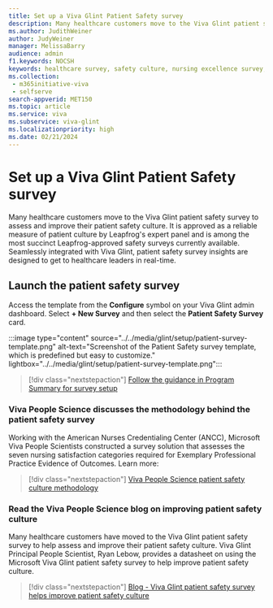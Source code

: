 ```yaml
---
title: Set up a Viva Glint Patient Safety survey
description: Many healthcare customers move to the Viva Glint patient safety survey to help assess and improve their patient safety culture. 
ms.author: JudithWeiner
author: JudyWeiner
manager: MelissaBarry
audience: admin
f1.keywords: NOCSH
keywords: healthcare survey, safety culture, nursing excellence survey, leapfrog, American Nurses Credentialing Center
ms.collection: 
 - m365initiative-viva
 - selfserve
search-appverid: MET150
ms.topic: article
ms.service: viva
ms.subservice: viva-glint
ms.localizationpriority: high
ms.date: 02/21/2024
---
```


# Set up a Viva Glint Patient Safety survey 

Many healthcare customers move to the Viva Glint patient safety survey to assess and improve their patient safety culture. It is approved as a reliable measure of patient culture by Leapfrog's expert panel and is among the most succinct Leapfrog-approved safety surveys currently available. Seamlessly integrated with Viva Glint, patient safety survey insights are designed to get to healthcare leaders in real-time. 

## Launch the patient safety survey 

Access the template from the **Configure** symbol on your Viva Glint admin dashboard. Select **+ New Survey** and then select the **Patient Safety Survey** card.

:::image type="content" source="../../media/glint/setup/patient-survey-template.png" alt-text="Screenshot of the Patient Safety survey template, which is predefined but easy to customize." lightbox="../../media/glint/setup/patient-survey-template.png":::

> [!div class="nextstepaction"]
> [Follow the guidance in Program Summary for survey setup](https://go.microsoft.com/fwlink/?linkid=2231504) 

### Viva People Science discusses the methodology behind the patient safety survey 
Working with the American Nurses Credentialing Center (ANCC), Microsoft Viva People Scientists constructed a survey solution that assesses the seven nursing satisfaction categories required for Exemplary Professional Practice Evidence of Outcomes. Learn more:

> [!div class="nextstepaction"]
> [Viva People Science patient safety culture methodology](https://go.microsoft.com/fwlink/?linkid=2260995)

### Read the Viva People Science blog on improving patient safety culture

Many healthcare customers have moved to the Viva Glint patient safety survey to help assess and improve their patient safety culture. Viva Glint Principal People Scientist, Ryan Lebow, provides a datasheet on using the Microsoft Viva Glint patient safety survey to help improve patient safety culture.

> [!div class="nextstepaction"]
> [Blog - Viva Glint patient safety survey helps improve patient safety culture](https://techcommunity.microsoft.com/t5/viva-glint-blog/use-the-microsoft-viva-glint-patient-safety-survey-to-help/ba-p/3931710)


